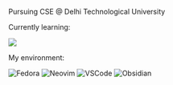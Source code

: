 Pursuing CSE @ Delhi Technological University 

Currently learning:

<img src="https://skillicons.dev/icons?i=c,linux" />

My environment:

![Fedora](https://img.shields.io/badge/fedora-000000?style=for-the-badge&logo=fedora&logoColor=white)
![Neovim](https://img.shields.io/badge/neovim-000000?style=for-the-badge&logo=neovim&logoColor=white)
![VSCode](https://img.shields.io/badge/VSCode-000000?style=for-the-badge&logo=visual-studio-code&logoColor=white)
![Obsidian](https://img.shields.io/badge/obsidian-000000?style=for-the-badge&logo=obsidian&logoColor=white)
